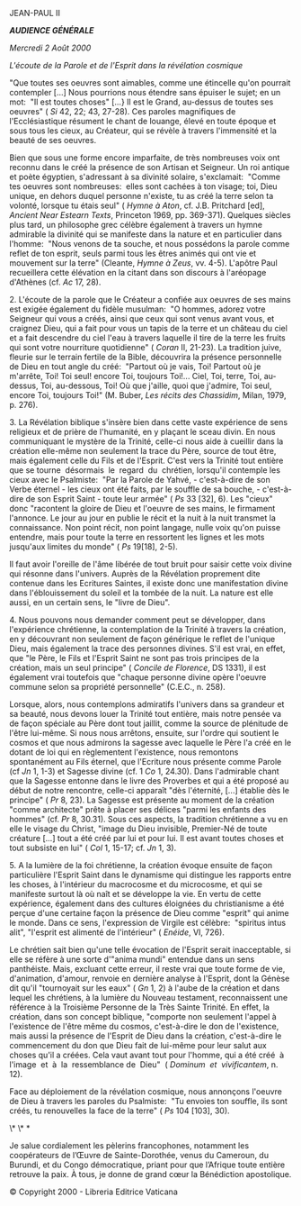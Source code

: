 JEAN-PAUL II

***AUDIENCE GÉNÉRALE***

*Mercredi 2 Août 2000*

*L'écoute de la Parole et de l'Esprit dans la révélation cosmique*

"Que toutes ses oeuvres sont aimables, comme une étincelle qu'on pourrait contempler \[...\] Nous pourrions nous étendre sans épuiser le sujet; en un mot:  "Il est toutes choses" \[...} Il est le Grand, au-dessus de toutes ses oeuvres" ( *Si* 42, 22; 43, 27-28). Ces paroles magnifiques de l'Ecclésiastique résument le chant de louange, élevé en toute époque et sous tous les cieux, au Créateur, qui se révèle à travers l'immensité et la beauté de ses oeuvres.

Bien que sous une forme encore imparfaite, de très nombreuses voix ont reconnu dans le créé la présence de son Artisan et Seigneur. Un roi antique et poète égyptien, s'adressant à sa divinité solaire, s'exclamait:  "Comme tes oeuvres sont nombreuses:  elles sont cachées à ton visage; toi, Dieu unique, en dehors duquel personne n'existe, tu as créé la terre selon ta volonté, lorsque tu étais seul" ( *Hymne à Aton*, cf. J.B. Pritchard \[ed\], *Ancient Near Estearn Texts*, Princeton 1969, pp. 369-371). Quelques siècles plus tard, un philosophe grec célèbre également à travers un hymne admirable la divinité qui se manifeste dans la nature et en particulier dans l'homme:  "Nous venons de ta souche, et nous possédons la parole comme reflet de ton esprit, seuls parmi tous les êtres animés qui ont vie et mouvement sur la terre" (Cleante, *Hymne à Zeus*, vv. 4-5). L'apôtre Paul recueillera cette élévation en la citant dans son discours à l'aréopage d'Athènes (cf. *Ac* 17, 28).

2. L'écoute de la parole que le Créateur a confiée aux oeuvres de ses mains est exigée également du fidèle musulman:  "O hommes, adorez votre Seigneur qui vous a créés, ainsi que ceux qui sont venus avant vous, et craignez Dieu, qui a fait pour vous un tapis de la terre et un château du ciel et a fait descendre du ciel l'eau à travers laquelle il tire de la terre les fruits qui sont votre nourriture quotidienne" ( *Coran* II, 21-23). La tradition juive, fleurie sur le terrain fertile de la Bible, découvrira la présence personnelle de Dieu en tout angle du créé:  "Partout où je vais, Toi! Partout où je m'arrête, Toi! Toi seul! encore Toi, toujours Toi!... Ciel, Toi, terre, Toi, au-dessus, Toi, au-dessous, Toi! Où que j'aille, quoi que j'admire, Toi seul, encore Toi, toujours Toi!" (M. Buber, *Les récits des Chassidim*, Milan, 1979, p. 276).

3. La Révélation biblique s'insère bien dans cette vaste expérience de sens religieux et de prière de l'humanité, en y plaçant le sceau divin. En nous communiquant le mystère de la Trinité, celle-ci nous aide à cueillir dans la création elle-même non seulement la trace du Père, source de tout être, mais également celle du Fils et de l'Esprit. C'est vers la Trinité tout entière que se tourne  désormais  le  regard  du  chrétien, lorsqu'il contemple les cieux avec le Psalmiste:  "Par la Parole de Yahvé, - c'est-à-dire de son Verbe éternel - les cieux ont été faits, par le souffle de sa bouche, - c'est-à-dire de son Esprit Saint - toute leur armée" ( *Ps* 33 \[32\], 6). Les "cieux" donc "racontent la gloire de Dieu et l'oeuvre de ses mains, le firmament l'annonce. Le jour au jour en publie le récit et la nuit à la nuit transmet la connaissance. Non point récit, non point langage, nulle voix qu'on puisse entendre, mais pour toute la terre en ressortent les lignes et les mots jusqu'aux limites du monde" ( *Ps* 19\[18\], 2-5).

Il faut avoir l'oreille de l'âme libérée de tout bruit pour saisir cette voix divine qui résonne dans l'univers. Auprès de la Révélation proprement dite contenue dans les Ecritures Saintes, il existe donc une manifestation divine dans l'éblouissement du soleil et la tombée de la nuit. La nature est elle aussi, en un certain sens, le "livre de Dieu".

4. Nous pouvons nous demander comment peut se développer, dans l'expérience chrétienne, la contemplation de la Trinité à travers la création, en y découvrant non seulement de façon générique le reflet de l'unique Dieu, mais également la trace des personnes divines. S'il est vrai, en effet, que "le Père, le Fils et l'Esprit Saint ne sont pas trois principes de la création, mais un seul principe" ( *Concile de Florence*, DS 1331), il est également vrai toutefois que "chaque personne divine opère l'oeuvre commune selon sa propriété personnelle" (C.E.C., n. 258).

Lorsque, alors, nous contemplons admiratifs l'univers dans sa grandeur et sa beauté, nous devons louer la Trinité tout entière, mais notre pensée va de façon spéciale au Père dont tout jaillit, comme la source de plénitude de l'être lui-même. Si nous nous arrêtons, ensuite, sur l'ordre qui soutient le cosmos et que nous admirons la sagesse avec laquelle le Père l'a créé en le dotant de loi qui en règlementent l'existence, nous remontons spontanément au Fils éternel, que l'Ecriture nous présente comme Parole (cf *Jn* 1, 1-3) et Sagesse divine (cf. 1 *Co* 1, 24.30). Dans l'admirable chant que la Sagesse entonne dans le livre des Proverbes et qui a été proposé au début de notre rencontre, celle-ci apparaît "dès l'éternité, \[...\] établie dès le principe" ( *Pr* 8, 23). La Sagesse est présente au moment de la création "comme architecte" prête à placer ses délices "parmi les enfants des hommes" (cf. *Pr* 8, 30.31). Sous ces aspects, la tradition chrétienne a vu en elle le visage du Christ, "image du Dieu invisible, Premier-Né de toute créature \[...\] tout a été créé par lui et pour lui. Il est avant toutes choses et tout subsiste en lui" ( *Col* 1, 15-17; cf. *Jn* 1, 3).

5. A la lumière de la foi chrétienne, la création évoque ensuite de façon particulière l'Esprit Saint dans le dynamisme qui distingue les rapports entre les choses, à l'intérieur du macrocosme et du microcosme, et qui se manifeste surtout là où naît et se développe la vie. En vertu de cette expérience, également dans des cultures éloignées du christianisme a été perçue d'une certaine façon la présence de Dieu comme "esprit" qui anime le monde. Dans ce sens, l'expression de Virgile est célèbre:  "spiritus intus alit", "l'esprit est alimenté de l'intérieur" ( *Enéide*, VI, 726).

Le chrétien sait bien qu'une telle évocation de l'Esprit serait inacceptable, si elle se réfère à une sorte d'"anima mundi" entendue dans un sens panthéiste. Mais, excluant cette erreur, il reste vrai que toute forme de vie, d'animation, d'amour, renvoie en dernière analyse à l'Esprit, dont la Génèse dit qu'il "tournoyait sur les eaux" ( *Gn* 1, 2) à l'aube de la création et dans lequel les chrétiens, à la lumière du Nouveau testament, reconnaissent une référence à la Troisième Personne de la Très Sainte Trinité. En effet, la création, dans son concept biblique, "comporte non seulement l'appel à l'existence de l'être même du cosmos, c'est-à-dire le don de l'existence, mais aussi la présence de l'Esprit de Dieu dans la création, c'est-à-dire le commencement du don que Dieu fait de lui-même pour leur salut aux choses qu'il a créées. Cela vaut avant tout pour l'homme, qui a été créé  à  l'image  et  à  la  ressemblance de  Dieu"  ( *Dominum  et  vivificantem*, n. 12).

Face au déploiement de la révélation cosmique, nous annonçons l'oeuvre de Dieu à travers les paroles du Psalmiste:  "Tu envoies ton souffle, ils sont créés, tu renouvelles la face de la terre" ( *Ps* 104 \[103\], 30).

\\* \\* \*

Je salue cordialement les pèlerins francophones, notamment les coopérateurs de l’Œuvre de Sainte-Dorothée, venus du Cameroun, du Burundi, et du Congo démocratique, priant pour que l’Afrique toute entière retrouve la paix. À tous, je donne de grand cœur la Bénédiction apostolique.

© Copyright 2000 - Libreria Editrice Vaticana